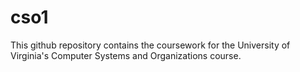 # cso1
This github repository contains the coursework for the University of Virginia's Computer Systems and Organizations course.
